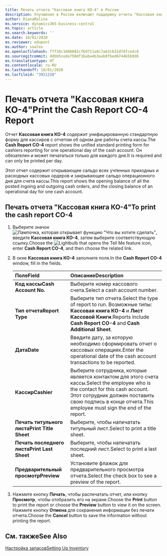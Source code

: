 ```yaml
---
title: Печать отчета "Кассовая книга КО-4" в России
description: Улучшения в России включают поддержку отчета "Кассовая книга КО-4"
author: DianaMalina
ms.service: dynamics365-business-central
ms.topic: article
ms.search.keywords: ''
ms.date: 10/01/2020
ms.reviewer: edupont
ms.author: soalex
ms.openlocfilehash: f7f10c1080882cf69711a8c7ab3cb32d78fce4c8
ms.sourcegitcommit: ddbb5cede750df1baba4b3eab8fbed6744b5b9d6
ms.translationtype: HT
ms.contentlocale: ru-RU
ms.lasthandoff: 10/01/2020
ms.locfileid: "3921220"
---
```

# <a name="print-the-cash-report-co-4-report"></a><span data-ttu-id="e2ce1-103">Печать отчета "Кассовая книга КО-4"</span><span class="sxs-lookup"><span data-stu-id="e2ce1-103">Print the Cash Report CO-4 Report</span></span>

<span data-ttu-id="e2ce1-104">Отчет **Кассовая книга КО-4** содержит унифицированную стандартную форму для кассиров с отчетом об одном дне работы счета кассы.</span><span class="sxs-lookup"><span data-stu-id="e2ce1-104">The **Cash Report CO-4** report shows the unified standard printing form for cashiers reporting for one operational day of the cash account.</span></span> <span data-ttu-id="e2ce1-105">Он обязателен и может печататься только для каждого дня.</span><span class="sxs-lookup"><span data-stu-id="e2ce1-105">It is required and can only be printed per day.</span></span> 

<span data-ttu-id="e2ce1-106">Этот отчет содержит открывающее сальдо всех учтенных приходных и расходных кассовых ордеров и закрывающее сальдо операционного дня для счета кассы.</span><span class="sxs-lookup"><span data-stu-id="e2ce1-106">This report shows the opening balance of all the posted ingoing and outgoing cash orders, and the closing balance of an operational day for one cash account.</span></span>  

## <a name="to-print-the-cash-report-co-4"></a><span data-ttu-id="e2ce1-107">Печать отчета "Кассовая книга КО-4"</span><span class="sxs-lookup"><span data-stu-id="e2ce1-107">To print the cash report CO-4</span></span>

1. <span data-ttu-id="e2ce1-108">Выберите значок ![Лампочка, которая открывает функцию "Что вы хотите сделать"](../../media/ui-search/search_small.png "Что вы хотите сделать"), введите **Кассовая книга КО-4**, затем выберите соответствующую ссылку.</span><span class="sxs-lookup"><span data-stu-id="e2ce1-108">Choose the ![Lightbulb that opens the Tell Me feature](../../media/ui-search/search_small.png "Tell me what you want to do") icon, enter **Cash Report CO-4**, and then choose the related link.</span></span>

2. <span data-ttu-id="e2ce1-109">В окне **Кассовая книга КО-4** заполните поля.</span><span class="sxs-lookup"><span data-stu-id="e2ce1-109">In the **Cash Report CO-4** window, fill in the fields.</span></span>

   | <span data-ttu-id="e2ce1-110">Поле</span><span class="sxs-lookup"><span data-stu-id="e2ce1-110">Field</span></span>                 | <span data-ttu-id="e2ce1-111">Описание</span><span class="sxs-lookup"><span data-stu-id="e2ce1-111">Description</span></span>                                                  |
   | :-------------------- | :----------------------------------------------------------- |
   | <span data-ttu-id="e2ce1-112">**Код кассы**</span><span class="sxs-lookup"><span data-stu-id="e2ce1-112">**Cash Account No.**</span></span>  | <span data-ttu-id="e2ce1-113">Выберите номер кассового счета.</span><span class="sxs-lookup"><span data-stu-id="e2ce1-113">Select a cash account number.</span></span>                                |
   | <span data-ttu-id="e2ce1-114">**Тип отчета**</span><span class="sxs-lookup"><span data-stu-id="e2ce1-114">**Report Type**</span></span>       | <span data-ttu-id="e2ce1-115">Выберите тип отчета.</span><span class="sxs-lookup"><span data-stu-id="e2ce1-115">Select the type of report to run.</span></span> <span data-ttu-id="e2ce1-116">Возможные типы: **Кассовая книга КО-4** и **Лист Кассовой Книги**.</span><span class="sxs-lookup"><span data-stu-id="e2ce1-116">Reports include **Cash Report CO-4** and **Cash Additional Sheet**.</span></span> |
   | <span data-ttu-id="e2ce1-117">**Дата**</span><span class="sxs-lookup"><span data-stu-id="e2ce1-117">**Date**</span></span>              | <span data-ttu-id="e2ce1-118">Введите дату, за которую необходимо сформировать отчет о кассовых операциях.</span><span class="sxs-lookup"><span data-stu-id="e2ce1-118">Enter the operational date of the cash account transactions to be reported.</span></span> |
   | <span data-ttu-id="e2ce1-119">**Кассир**</span><span class="sxs-lookup"><span data-stu-id="e2ce1-119">**Cashier**</span></span>           | <span data-ttu-id="e2ce1-120">Выберите сотрудника, которые является контактом для этого счета кассы.</span><span class="sxs-lookup"><span data-stu-id="e2ce1-120">Select the employee who is the contact for this cash account.</span></span> <span data-ttu-id="e2ce1-121">Этот сотрудник должен поставить свою подпись в конце отчета.</span><span class="sxs-lookup"><span data-stu-id="e2ce1-121">This employee must sign the end of the report.</span></span> |
   | <span data-ttu-id="e2ce1-122">**Печать титульного листа**</span><span class="sxs-lookup"><span data-stu-id="e2ce1-122">**Print Title Sheet**</span></span> | <span data-ttu-id="e2ce1-123">Выберите, чтобы напечатать титульный лист.</span><span class="sxs-lookup"><span data-stu-id="e2ce1-123">Select to print a title sheet.</span></span>                               |
   | <span data-ttu-id="e2ce1-124">**Печать последнего листа**</span><span class="sxs-lookup"><span data-stu-id="e2ce1-124">**Print Last Sheet**</span></span>  | <span data-ttu-id="e2ce1-125">Выберите, чтобы напечатать последний лист.</span><span class="sxs-lookup"><span data-stu-id="e2ce1-125">Select to print a last sheet.</span></span>                                |
   | <span data-ttu-id="e2ce1-126">**Предварительный просмотр**</span><span class="sxs-lookup"><span data-stu-id="e2ce1-126">**Preview**</span></span>           | <span data-ttu-id="e2ce1-127">Установите флажок для предварительного просмотра отчета.</span><span class="sxs-lookup"><span data-stu-id="e2ce1-127">Select the check box to see a preview of the report.</span></span>         |

3. <span data-ttu-id="e2ce1-128">Нажмите кнопку **Печать**, чтобы распечатать отчет, или кнопку **Просмотр**, чтобы отобразить его на экране.</span><span class="sxs-lookup"><span data-stu-id="e2ce1-128">Choose the **Print** button to print the report or choose the **Preview** button to view it on the screen.</span></span> <span data-ttu-id="e2ce1-129">Нажмите кнопку **Отмена** для сохранения информации без печати отчета.</span><span class="sxs-lookup"><span data-stu-id="e2ce1-129">Choose the **Cancel** button to save the information without printing the report.</span></span>

## <a name="see-also"></a><span data-ttu-id="e2ce1-130">См. также</span><span class="sxs-lookup"><span data-stu-id="e2ce1-130">See Also</span></span>

[<span data-ttu-id="e2ce1-131">Настройка запасов</span><span class="sxs-lookup"><span data-stu-id="e2ce1-131">Setting Up Inventory</span></span>](../../inventory-setup-inventory.md)  
